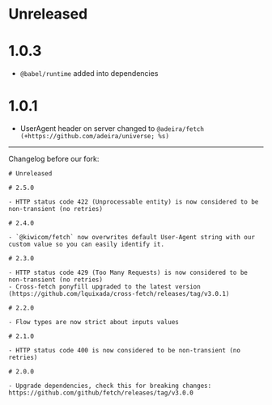 # Unreleased

# 1.0.3

- `@babel/runtime` added into dependencies

# 1.0.1

- UserAgent header on server changed to `@adeira/fetch (+https://github.com/adeira/universe; %s)`

---

Changelog before our fork:

```text
# Unreleased

# 2.5.0

- HTTP status code 422 (Unprocessable entity) is now considered to be non-transient (no retries)

# 2.4.0

- `@kiwicom/fetch` now overwrites default User-Agent string with our custom value so you can easily identify it.

# 2.3.0

- HTTP status code 429 (Too Many Requests) is now considered to be non-transient (no retries)
- Cross-fetch ponyfill upgraded to the latest version (https://github.com/lquixada/cross-fetch/releases/tag/v3.0.1)

# 2.2.0

- Flow types are now strict about inputs values

# 2.1.0

- HTTP status code 400 is now considered to be non-transient (no retries)

# 2.0.0

- Upgrade dependencies, check this for breaking changes: https://github.com/github/fetch/releases/tag/v3.0.0
```
